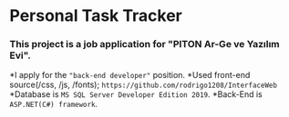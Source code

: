 <h1>Personal Task Tracker</h1>
                        <h3>This project is a job application for "PITON Ar-Ge ve Yazılım Evi". </h3>
                            *I apply for the <code>"back-end developer"</code> position. 
                            *Used front-end source(/css, /js, /fonts); <code>https://github.com/rodrigo1208/InterfaceWeb</code>
                            *Database is <code>MS SQL Server Developer Edition 2019</code>.
                            *Back-End is <code>ASP.NET(C#) framework</code>.

